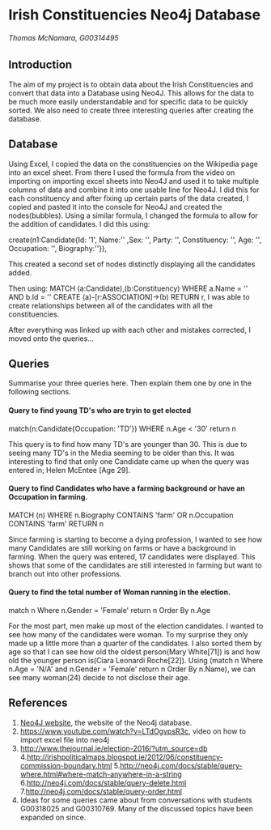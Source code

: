 # Irish Constituencies Neo4j Database
###### Thomas McNamara, G00314495
## Introduction
The aim of my project is to obtain data about the Irish Constituencies and convert that data into a Database using Neo4J. This allows for the data to be much more easily understandable and for specific data to be quickly sorted. We also need to create three interesting queries after creating the database.

## Database
Using Excel, I copied the data on the constituencies on the Wikipedia page into an excel sheet. From there I used the formula from the video on importing on importing excel sheets into Neo4J and used it to take multiple columns of data and combine it into one usable line for Neo4J. I did this for each constituency and after fixing up certain parts of the data created, I copied and pasted it into the console for Neo4J and created the nodes(bubbles). Using a similar formula, I changed the formula to allow for the addition of candidates. I did this using:

create(n1:Candidate{Id: '1', Name:'' ,Sex: '', Party: '',  Constituency: '', Age: '', Occupation: '', Biography:''}),

This created a second set of nodes distinctly displaying all the candidates added.

Then using:
MATCH (a:Candidate),(b:Constituency)
WHERE a.Name = '' AND b.Id = ''
CREATE (a)-[r:ASSOCIATION]->(b)
RETURN r,
I was able to create relationships between all of the candidates with all the constituencies.

After everything was linked up with each other and mistakes corrected, I moved onto the queries...

## Queries
Summarise your three queries here.
Then explain them one by one in the following sections.

#### Query to find young TD's who are tryin to get elected

match(n:Candidate{Occupation: 'TD'}) WHERE n.Age < '30' return n

This query is to find how many TD's are younger than 30. This is due to seeing many TD's in the Media seeming to be older than this. It was interesting to find that only one Candidate came up when the query was entered in; Helen McEntee [Age 29].


#### Query to find Candidates who have a farming background or have an Occupation in farming.
MATCH (n)
WHERE n.Biography CONTAINS 'farm' OR n.Occupation CONTAINS 'farm'
RETURN n

Since farming is starting to become a dying profession, I wanted to see how many Candidates are still working on farms or have a background in farming. When the query was entered, 17 candidates were displayed. This shows that some of the candidates are still interested in farming but want to branch out into other professions.

#### Query to find the total number of Woman running in the election.
match n
Where n.Gender = 'Female'  return n
Order By n.Age

For the most part, men make up most of the election candidates. I wanted to see how many of the candidates were woman. To my surprise they only made up a little more than a quarter of the candidates. I also sorted them by age so that I can see how old the oldest person(Mary White[71]) is and how old the younger person is(Ciara Leonardi Roche[22]). Using 
(match n 
Where n.Age = 'N/A' and n.Gender = 'Female' 
return n Order By n.Name), we can see many woman(24) decide to not disclose their age.

## References
1. [Neo4J website](http://neo4j.com/), the website of the Neo4j database.
2. https://www.youtube.com/watch?v=LTdOgvpsR3c, video on how to import excel file into neo4j
3. http://www.thejournal.ie/election-2016/?utm_source=db
4.http://irishpoliticalmaps.blogspot.ie/2012/06/constituency-commission-boundary.html
5.http://neo4j.com/docs/stable/query-where.html#where-match-anywhere-in-a-string
6.http://neo4j.com/docs/stable/query-delete.html
7.http://neo4j.com/docs/stable/query-order.html
8. Ideas for some queries came about from conversations with students G00318025 and G00310769. Many of the discussed topics have been expanded on since.
